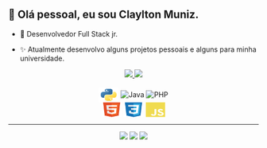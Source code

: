 <h2>👋 Olá pessoal, eu sou Claylton Muniz. </h2>

- 🔭 Desenvolvedor Full Stack jr.

- ✨ Atualmente desenvolvo alguns projetos pessoais e alguns para minha universidade.
 
<div align="center" width="100%">
    <a href="https://github.com/Claylton-Muniz">
        <img heigth="160px" width="51%" src="https://github-readme-stats.vercel.app/api?username=Claylton-Muniz&show_icons=true&theme=tokyonight">
        <img heigth="160px" width="39%" src="https://github-readme-stats.vercel.app/api/top-langs/?username=Claylton-Muniz&layout=compact&theme=tokyonight">
    </a>
</div>

<br>

<div align="center" id="tecn_dominio" style="display:block">
  
  <div id="dev" style="display: inline-block">
    <img align="center" alt="Python" height="30" width="40" src="https://raw.githubusercontent.com/devicons/devicon/master/icons/python/python-original.svg">
    <img align="center" alt="Java" height="30" width="40" src="https://cdn.jsdelivr.net/gh/devicons/devicon/icons/java/java-original.svg">
    <img align="center" alt="PHP" height="30" width="40" src="https://upload.wikimedia.org/wikipedia/commons/3/31/Webysther_20160423_-_Elephpant.svg">
  </div>
  
  <br>
  
  <div id="dev-web" style="display: inline-block">
    <img align="center" alt="HTML" height="30" width="40" src="https://raw.githubusercontent.com/devicons/devicon/master/icons/html5/html5-original.svg">
    <img align="center" alt="CSS" height="30" width="40" src="https://raw.githubusercontent.com/devicons/devicon/master/icons/css3/css3-original.svg">
    <img align="center" alt="Js" height="30" width="40" src="https://raw.githubusercontent.com/devicons/devicon/master/icons/javascript/javascript-plain.svg">
  </div>
    
</div>

<hr>

<div align="center" id="redes-sociais">
    <a href="mailto:claymuniz67@gmail.com" target="_blank"><img src="https://img.shields.io/badge/Gmail-D14836?style=for-the-badge&logo=gmail&logoColor=white"></a>
    <a href="https://www.linkedin.com/in/claylton-muniz/" target="_blank"><img src="https://img.shields.io/badge/LinkedIn-0077B5?style=for-the-badge&logo=linkedin&logoColor=white"></a>
    <a href="https://www.instagram.com/clay.mz/" target="_blank"><img src="https://img.shields.io/badge/Instagram-E4405F?style=for-the-badge&logo=instagram&logoColor=white"></a>
</div>
